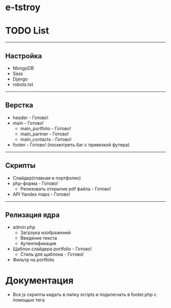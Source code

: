 # e-tstroy

# TODO List

---

## Настройка

+ MongoDB
+ Sass
+ Django
+ robots.txt

---

## Верстка

+ header - Готово!
+ main - Готово!
  + main_portfolio - Готово!
  + main_partner - Готово!
  + main_contacts - Готово!
+ footer - Готово! (посмотреть баг с привязкой футера)

---

## Скрипты

+ Слайдер(главная и портфолио)
+ php-форма - Готово!
  + Релизовать открытие pdf файла - Готово!
+ API Yandex maps - Готово!

---

## Релизация ядра

+ admin.php
	+ Загрзука изображений
	+ Введение текста
	+ Аутентификация
+ Щаблон слайдера portfolio - Готово!
	+ Стиль для щаблона - Готово!
+ Фильтр на portfolio 


# Документация

+ Все js скрипты кидать в папку scripts и подключать в footer.php с помощью тега <script src="js file"></script>
